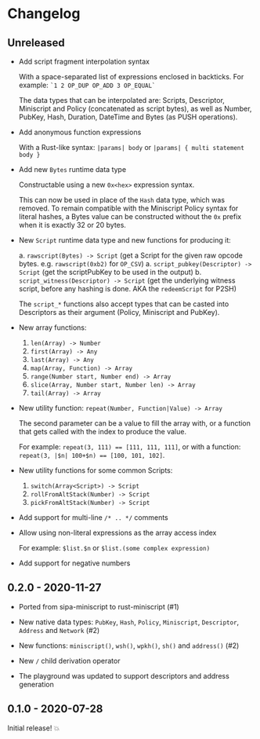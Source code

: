 # Changelog

## Unreleased

- Add script fragment interpolation syntax

  With a space-separated list of expressions enclosed in backticks. For example: ``` `1 2 OP_DUP OP_ADD 3 OP_EQUAL` ```

  The data types that can be interpolated are: Scripts, Descriptor, Miniscript and Policy (concatenated as script bytes), as well as Number, PubKey, Hash, Duration, DateTime and Bytes (as PUSH operations).

- Add anonymous function expressions

  With a Rust-like syntax: `|params| body` or `|params| { multi statement body }`

- Add new `Bytes` runtime data type

  Constructable using a new `0x<hex>` expression syntax.

  This can now be used in place of the `Hash` data type, which was removed.
  To remain compatible with the Miniscript Policy syntax for literal
  hashes, a Bytes value can be constructed without the `0x` prefix
  when it is exactly 32 or 20 bytes.

- New `Script` runtime data type and new functions for producing it:

  a. `rawscript(Bytes) -> Script` (get a Script for the given raw opcode bytes. e.g. `rawscript(0xb2)` for `OP_CSV`)
  a. `script_pubkey(Descriptor) -> Script` (get the scriptPubKey to be used in the output)
  b. `script_witness(Descriptor) -> Script` (get the underlying witness script, before any hashing is done. AKA the `redeemScript` for P2SH)

  The `script_*` functions also accept types that can be casted into Descriptors as their argument (Policy, Miniscript and PubKey).

- New array functions:
  1. `len(Array) -> Number`
  2. `first(Array) -> Any`
  3. `last(Array) -> Any`
  4. `map(Array, Function) -> Array`
  5. `range(Number start, Number end) -> Array`
  6. `slice(Array, Number start, Number len) -> Array`
  7. `tail(Array) -> Array`

- New utility function: `repeat(Number, Function|Value) -> Array`

  The second parameter can be a value to fill the array with,
  or a function that gets called with the index to produce the value.

  For example: `repeat(3, 111) == [111, 111, 111]`, or with a function: `repeat(3, |$n| 100+$n) == [100, 101, 102]`.

- New utility functions for some common Scripts:

  1. `switch(Array<Script>) -> Script`
  2. `rollFromAltStack(Number) -> Script`
  3. `pickFromAltStack(Number) -> Script`

- Add support for multi-line `/* .. */` comments

- Allow using non-literal expressions as the array access index

  For example: `$list.$n` or `$list.(some complex expression)`

- Add support for negative numbers

## 0.2.0 - 2020-11-27

- Ported from sipa-miniscript to rust-miniscript (#1)

- New native data types: `PubKey`, `Hash`, `Policy`, `Miniscript`, `Descriptor`, `Address` and `Network` (#2)

- New functions: `miniscript()`, `wsh()`, `wpkh()`, `sh()` and `address()` (#2)

- New `/` child derivation operator

- The playground was updated to support descriptors and address generation

## 0.1.0 - 2020-07-28

Initial release! 💥
